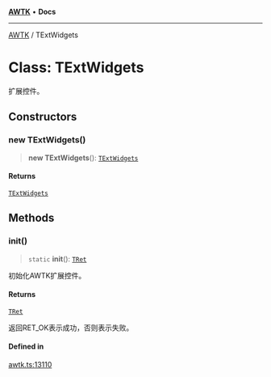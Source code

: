[**AWTK**](../README.md) • **Docs**

***

[AWTK](../globals.md) / TExtWidgets

# Class: TExtWidgets

扩展控件。

## Constructors

### new TExtWidgets()

> **new TExtWidgets**(): [`TExtWidgets`](TExtWidgets.md)

#### Returns

[`TExtWidgets`](TExtWidgets.md)

## Methods

### init()

> `static` **init**(): [`TRet`](../enumerations/TRet.md)

初始化AWTK扩展控件。

#### Returns

[`TRet`](../enumerations/TRet.md)

返回RET_OK表示成功，否则表示失败。

#### Defined in

[awtk.ts:13110](https://github.com/zlgopen/awtk-binding/blob/a193834fdb1c1ee98bdcf84db4b6e5fd059e1d7c/tools/code_gen/js/output/awtk.ts#L13110)
